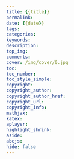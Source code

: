```yaml
---
title: {{title}}
permalink: 
date: {{date}}
tags:
categories:
keywords:
description:
top_img:
comments:
cover: /img/cover/0.jpg
toc:
toc_number:
toc_style_simple:
copyright:
copyright_author:
copyright_author_href:
copyright_url:
copyright_info:
mathjax:
katex:
aplayer:
highlight_shrink:
aside:
abcjs:
hide: false
---
```

